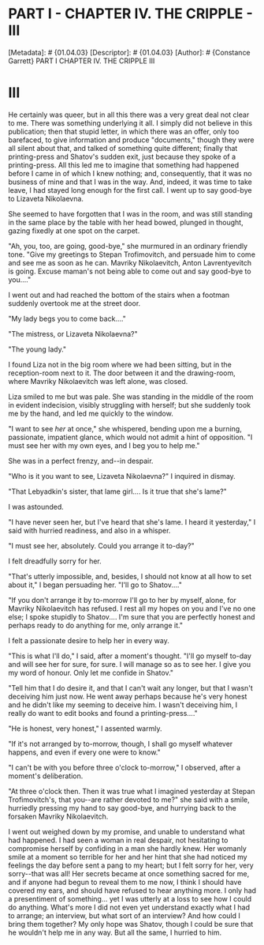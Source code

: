 # PART I - CHAPTER IV. THE CRIPPLE - III
[Metadata]: # {01.04.03}
[Descriptor]: # {01.04.03}
[Author]: # {Constance Garrett}
PART I
CHAPTER IV. THE CRIPPLE
III
# III
He certainly was queer, but in all this there was a very great deal not clear
to me. There was something underlying it all. I simply did not believe in this
publication; then that stupid letter, in which there was an offer, only too
barefaced, to give information and produce "documents," though they were all
silent about that, and talked of something quite different; finally that
printing-press and Shatov's sudden exit, just because they spoke of a
printing-press. All this led me to imagine that something had happened before I
came in of which I knew nothing; and, consequently, that it was no business of
mine and that I was in the way. And, indeed, it was time to take leave, I had
stayed long enough for the first call. I went up to say good-bye to Lizaveta
Nikolaevna.

She seemed to have forgotten that I was in the room, and was still standing in
the same place by the table with her head bowed, plunged in thought, gazing
fixedly at one spot on the carpet.

"Ah, you, too, are going, good-bye," she murmured in an ordinary friendly tone.
"Give my greetings to Stepan Trofimovitch, and persuade him to come and see me
as soon as he can. Mavriky Nikolaevitch, Anton Lavrentyevitch is going. Excuse
maman's not being able to come out and say good-bye to you...."

I went out and had reached the bottom of the stairs when a footman suddenly
overtook me at the street door.

"My lady begs you to come back...."

"The mistress, or Lizaveta Nikolaevna?"

"The young lady."

I found Liza not in the big room where we had been sitting, but in the
reception-room next to it. The door between it and the drawing-room, where
Mavriky Nikolaevitch was left alone, was closed.

Liza smiled to me but was pale. She was standing in the middle of the room in
evident indecision, visibly struggling with herself; but she suddenly took me
by the hand, and led me quickly to the window.

"I want to see _her_ at once," she whispered, bending upon me a burning,
passionate, impatient glance, which would not admit a hint of opposition. "I
must see her with my own eyes, and I beg you to help me."

She was in a perfect frenzy, and--in despair.

"Who is it you want to see, Lizaveta Nikolaevna?" I inquired in dismay.

"That Lebyadkin's sister, that lame girl.... Is it true that she's lame?"

I was astounded.

"I have never seen her, but I've heard that she's lame. I heard it yesterday,"
I said with hurried readiness, and also in a whisper.

"I must see her, absolutely. Could you arrange it to-day?"

I felt dreadfully sorry for her.

"That's utterly impossible, and, besides, I should not know at all how to set
about it," I began persuading her. "I'll go to Shatov...."

"If you don't arrange it by to-morrow I'll go to her by myself, alone, for
Mavriky Nikolaevitch has refused. I rest all my hopes on you and I've no one
else; I spoke stupidly to Shatov.... I'm sure that you are perfectly honest and
perhaps ready to do anything for me, only arrange it."

I felt a passionate desire to help her in every way.

"This is what I'll do," I said, after a moment's thought. "I'll go myself
to-day and will see her for sure, for sure. I will manage so as to see her. I
give you my word of honour. Only let me confide in Shatov."

"Tell him that I do desire it, and that I can't wait any longer, but that I
wasn't deceiving him just now. He went away perhaps because he's very honest
and he didn't like my seeming to deceive him. I wasn't deceiving him, I really
do want to edit books and found a printing-press...."

"He is honest, very honest," I assented warmly.

"If it's not arranged by to-morrow, though, I shall go myself whatever happens,
and even if every one were to know."

"I can't be with you before three o'clock to-morrow," I observed, after a
moment's deliberation.

"At three o'clock then. Then it was true what I imagined yesterday at Stepan
Trofimovitch's, that you--are rather devoted to me?" she said with a smile,
hurriedly pressing my hand to say good-bye, and hurrying back to the forsaken
Mavriky Nikolaevitch.

I went out weighed down by my promise, and unable to understand what had
happened. I had seen a woman in real despair, not hesitating to compromise
herself by confiding in a man she hardly knew. Her womanly smile at a moment so
terrible for her and her hint that she had noticed my feelings the day before
sent a pang to my heart; but I felt sorry for her, very sorry--that was all!
Her secrets became at once something sacred for me, and if anyone had begun to
reveal them to me now, I think I should have covered my ears, and should have
refused to hear anything more. I only had a presentiment of something... yet I
was utterly at a loss to see how I could do anything. What's more I did not
even yet understand exactly what I had to arrange; an interview, but what sort
of an interview? And how could I bring them together? My only hope was Shatov,
though I could be sure that he wouldn't help me in any way. But all the same, I
hurried to him.

